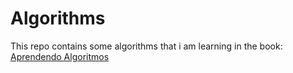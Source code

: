 # Algorithms

This repo contains some algorithms that i am learning in the book: [Aprendendo Algoritmos](https://www.amazon.com.br/Entendendo-Algoritmos-ilustrado-programadores-curiosos-ebook/dp/B07B61HC3L/ref=sr_1_1?keywords=aprendendo+algoritmos&qid=1649093155&sprefix=aprendendo+algo%2Caps%2C189&sr=8-1)
